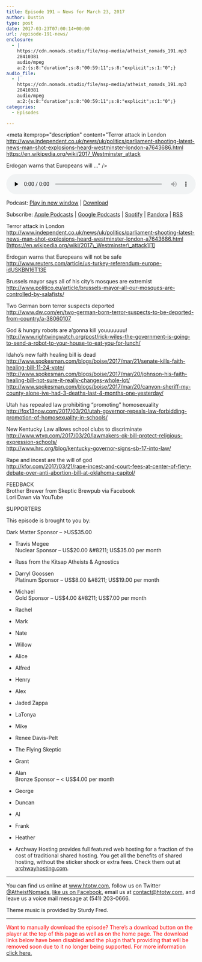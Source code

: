 ```yaml
---
title: ﻿Episode 191 – News for March 23, 2017
author: Dustin
type: post
date: 2017-03-23T07:00:14+00:00
url: /﻿episode-191-news/
enclosure:
  - |
    https://cdn.nomads.studio/file/nsp-media/atheist_nomads_191.mp3
    28410381
    audio/mpeg
    a:2:{s:8:"duration";s:8:"00:59:11";s:8:"explicit";s:1:"0";}
audio_file:
  - |
    https://cdn.nomads.studio/file/nsp-media/atheist_nomads_191.mp3
    28410381
    audio/mpeg
    a:2:{s:8:"duration";s:8:"00:59:11";s:8:"explicit";s:1:"0";}
categories:
  - Episodes

---
```

<div itemscope itemtype="http://schema.org/AudioObject">
  <meta itemprop="name" content="﻿Episode 191 &#8211; News for March 23, 2017" />
  
  <meta itemprop="uploadDate" content="2017-03-23T01:00:14-06:00" />
  
  <meta itemprop="encodingFormat" content="audio/mpeg" />
  
  <meta itemprop="duration" content="PT59M11S" />
  
  <meta itemprop="description" content="Terror attack in London
http://www.independent.co.uk/news/uk/politics/parliament-shooting-latest-news-man-shot-explosions-heard-westminster-london-a7643686.html
https://en.wikipedia.org/wiki/2017_Westminster_attack

Erdogan warns that Europeans will ..." />
  
  <meta itemprop="contentUrl" content="https://dts.podtrac.com/redirect.mp3/cdn.nomads.studio/file/nsp-media/atheist_nomads_191.mp3" />
  
  <meta itemprop="contentSize" content="27.1" />
  </p> 
  
  <div class="powerpress_player" id="powerpress_player_8454">
    <audio class="wp-audio-shortcode" id="audio-1484-198" preload="none" style="width: 100%;" controls="controls"><source type="audio/mpeg" src="https://dts.podtrac.com/redirect.mp3/cdn.nomads.studio/file/nsp-media/atheist_nomads_191.mp3?_=198" /><a href="https://dts.podtrac.com/redirect.mp3/cdn.nomads.studio/file/nsp-media/atheist_nomads_191.mp3">https://dts.podtrac.com/redirect.mp3/cdn.nomads.studio/file/nsp-media/atheist_nomads_191.mp3</a></audio>
  </div>
</div>

<p class="powerpress_links powerpress_links_mp3">
  Podcast: <a href="https://dts.podtrac.com/redirect.mp3/cdn.nomads.studio/file/nsp-media/atheist_nomads_191.mp3" class="powerpress_link_pinw" target="_blank" title="Play in new window" onclick="return powerpress_pinw('https://htotw.com/?powerpress_pinw=1484-podcast');" rel="nofollow">Play in new window</a> | <a href="https://dts.podtrac.com/redirect.mp3/cdn.nomads.studio/file/nsp-media/atheist_nomads_191.mp3" class="powerpress_link_d" title="Download" rel="nofollow" download="atheist_nomads_191.mp3">Download</a>
</p>

<p class="powerpress_links powerpress_subscribe_links">
  Subscribe: <a href="https://podcasts.apple.com/us/podcast/humanists-take-on-the-world/id530050098?mt=2&ls=1" class="powerpress_link_subscribe powerpress_link_subscribe_itunes" target="_blank" title="Subscribe on Apple Podcasts" rel="nofollow">Apple Podcasts</a> | <a href="https://www.google.com/podcasts?feed=aHR0cDovL2F0aGVpc3Rub21hZHMubGlic3luLmNvbS9yc3M%3D" class="powerpress_link_subscribe powerpress_link_subscribe_googleplay" target="_blank" title="Subscribe on Google Podcasts" rel="nofollow">Google Podcasts</a> | <a href="https://open.spotify.com/show/3LzK2xZGike6Tc1GEMtMbr?si=LieN9SNuTpq96smuaUsH8A" class="powerpress_link_subscribe powerpress_link_subscribe_spotify" target="_blank" title="Subscribe on Spotify" rel="nofollow">Spotify</a> | <a href="https://www.pandora.com/podcast/atheist-nomads/PC:10122?corr=62071012&part=ug" class="powerpress_link_subscribe powerpress_link_subscribe_pandora" target="_blank" title="Subscribe on Pandora" rel="nofollow">Pandora</a> | <a href="https://htotw.com/feed/podcast/" class="powerpress_link_subscribe powerpress_link_subscribe_rss" target="_blank" title="Subscribe via RSS" rel="nofollow">RSS</a>
</p>

Terror attack in London  
<http://www.independent.co.uk/news/uk/politics/parliament-shooting-latest-news-man-shot-explosions-heard-westminster-london-a7643686.html>  
[https://en.wikipedia.org/wiki/2017\_Westminster\_attack][1]

Erdogan warns that Europeans will not be safe  
 <http://www.reuters.com/article/us-turkey-referendum-europe-idUSKBN16T13E>

Brussels mayor says all of his city’s mosques are extremist  
 <http://www.politico.eu/article/brussels-mayor-all-our-mosques-are-controlled-by-salafists/>

Two German born terror suspects deported  
 <http://www.dw.com/en/two-german-born-terror-suspects-to-be-deported-from-country/a-38060107>

God & hungry robots are a&#8217;gonna kill youuuuuuu!  
 <http://www.rightwingwatch.org/post/rick-wiles-the-government-is-going-to-send-a-robot-to-your-house-to-eat-you-for-lunch/>

Idaho’s new faith healing bill is dead  
 <http://www.spokesman.com/blogs/boise/2017/mar/21/senate-kills-faith-healing-bill-11-24-vote/>  
 <http://www.spokesman.com/blogs/boise/2017/mar/20/johnson-his-faith-healing-bill-not-sure-it-really-changes-whole-lot/>  
 <http://www.spokesman.com/blogs/boise/2017/mar/20/canyon-sheriff-my-county-alone-ive-had-3-deaths-last-4-months-one-yesterday/>

Utah has repealed law prohibiting “promoting” homosexuality  
 <http://fox13now.com/2017/03/20/utah-governor-repeals-law-forbidding-promotion-of-homosexuality-in-schools/>

New Kentucky Law allows school clubs to discriminate  
 <http://www.wtvq.com/2017/03/20/lawmakers-ok-bill-protect-religious-expression-schools/>  
 <http://www.hrc.org/blog/kentucky-governor-signs-sb-17-into-law/>

Rape and incest are the will of god  
<http://kfor.com/2017/03/21/rape-incest-and-court-fees-at-center-of-fiery-debate-over-anti-abortion-bill-at-oklahoma-capitol/>

FEEDBACK  
Brother Brewer from Skeptic Brewpub via Facebook  
Lori Dawn via YouTube

SUPPORTERS

This episode is brought to you by:

Dark Matter Sponsor &#8211; >US$35.00  
* Travis Megee  
Nuclear Sponsor &#8211; US$20.00 &#8211; US$35.00 per month  
* Russ from the Kitsap Atheists & Agnostics  
* Darryl Goossen  
Platinum Sponsor &#8211; US$8.00 &#8211; US$19.00 per month  
* Michael  
Gold Sponsor &#8211; US$4.00 &#8211; US$7.00 per month  
* Rachel  
* Mark  
* Nate  
* Willow  
* Alice  
* Alfred  
* Henry  
* Alex  
* Jaded Zappa  
* LaTonya  
* Mike  
* Renee Davis-Pelt  
* The Flying Skeptic  
* Grant  
* Alan  
Bronze Sponsor &#8211; < US$4.00 per month  
* George  
* Duncan  
* Al  
* Frank  
* Heather

* Archway Hosting provides full featured web hosting for a fraction of the cost of traditional shared hosting. You get all the benefits of shared hosting, without the sticker shock or extra fees. Check them out at <a href="http://archwayhosting.com/" target="_blank" rel="noopener">archwayhosting.com</a>.

<hr width="500" />

You can find us online at <a href="https://www.htotw.com/" target="_blank" rel="noopener">www.htotw.com</a>, follow us on Twitter <a href="https://twitter.com/AtheistNomads" target="_blank" rel="noopener">@AtheistNomads</a>, <a href="https://htotw.com/facebook" target="_blank" rel="noopener">like us on Facebook</a>, email us at <contact@htotw.com>, and leave us a voice mail message at (541) 203-0666.

Theme music is provided by Sturdy Fred.

* * *

<span style="color: #ff0000;">Want to manually download the episode? There&#8217;s a download button on the player at the top of this page as well as on the home page. The download links below have been disabled and the plugin that&#8217;s providing that will be removed soon due to it no longer being supported. For more information <a href="https://www.htotw.com/2017/old-feeds/">click here.</a></span>

 [1]: https://en.wikipedia.org/wiki/2017_Westminster_attack